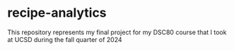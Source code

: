 # recipe-analytics
This repository represents my final project for my DSC80 course that I took at UCSD during the fall quarter of 2024
